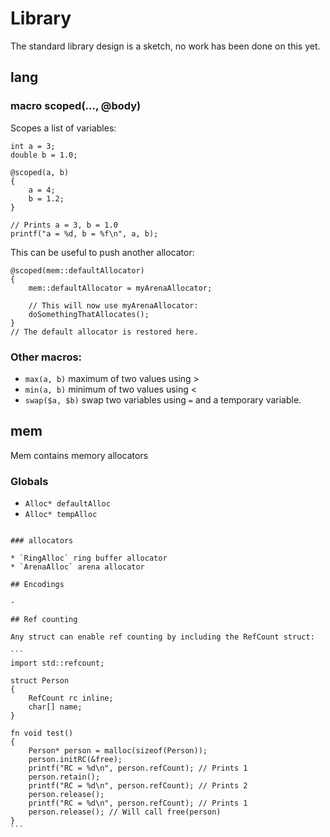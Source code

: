 # Library

The standard library design is a sketch, no work has been done on this yet.


## lang

### macro scoped(..., @body)

Scopes a list of variables:

```
int a = 3;
double b = 1.0;

@scoped(a, b)
{
    a = 4;
    b = 1.2;    
}

// Prints a = 3, b = 1.0
printf("a = %d, b = %f\n", a, b);
```

This can be useful to push another allocator:

```
@scoped(mem::defaultAllocator)
{
    mem::defaultAllocator = myArenaAllocator;
    
    // This will now use myArenaAllocator:
    doSomethingThatAllocates();
}
// The default allocator is restored here.
```

### Other macros:

* `max(a, b)` maximum of two values using >
* `min(a, b)` minimum of two values using <
* `swap($a, $b)` swap two variables using `=` and a temporary variable.

## mem

Mem contains memory allocators

### Globals

* `Alloc* defaultAlloc`
* `Alloc* tempAlloc`
````

### allocators

* `RingAlloc` ring buffer allocator
* `ArenaAlloc` arena allocator

## Encodings

- 

## Ref counting

Any struct can enable ref counting by including the RefCount struct:

```
import std::refcount;

struct Person
{
    RefCount rc inline;
    char[] name;
}

fn void test()
{
    Person* person = malloc(sizeof(Person));
    person.initRC(&free);
    printf("RC = %d\n", person.refCount); // Prints 1
    person.retain();
    printf("RC = %d\n", person.refCount); // Prints 2
    person.release(); 
    printf("RC = %d\n", person.refCount); // Prints 1
    person.release(); // Will call free(person)        
}
```

